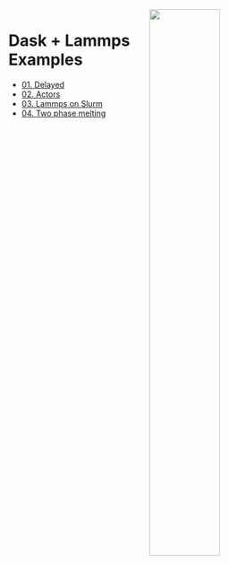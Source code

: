 
<img src="images/dask-horizontal.svg" width="50%" align="right">

Dask + Lammps Examples
======================

- [01. Delayed](01_delayed.ipynb)
- [02. Actors](02_actors.ipynb)
- [03. Lammps on Slurm](03_lammps_slurm_cluster.ipynb)
- [04. Two phase melting](04_two-phase-melting.ipynb)
